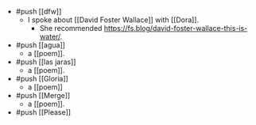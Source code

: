 - #push [[dfw]]
  - I spoke about [[David Foster Wallace]] with [[Dora]].
    - She recommended https://fs.blog/david-foster-wallace-this-is-water/.
- #push [[agua]]
  - a [[poem]].
- #push [[las jaras]]
  - a [[poem]].
- #push [[Gloria]]
  - a [[poem]]
- #push [[Merge]]
  - a [[poem]].
- #push [[Please]]
